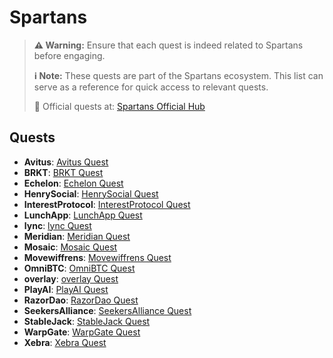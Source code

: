 # Spartans 

> **⚠️ Warning:** Ensure that each quest is indeed related to Spartans before engaging.
> 
> **ℹ️ Note:** These quests are part of the Spartans ecosystem. This list can serve as a reference for quick access to relevant quests.
> 
> 🔗 Official quests at: [Spartans Official Hub](https://app.galxe.com/)

## Quests

- **Avitus**: [Avitus Quest](https://app.galxe.com/quest/Avitus/GC5rRtv6dY)
- **BRKT**: [BRKT Quest](https://app.galxe.com/quest/BRKT/GCKpwtvJwV)
- **Echelon**: [Echelon Quest](https://app.galxe.com/quest/Echelon/GCYmMtkWv9)
- **HenrySocial**: [HenrySocial Quest](https://app.galxe.com/quest/HenrySocial/GCw4GtgYVa)
- **InterestProtocol**: [InterestProtocol Quest](https://app.galxe.com/quest/InterestProtocol/GCjpGtkncZ)
- **LunchApp**: [LunchApp Quest](https://app.galxe.com/quest/LunchApp/GCVXMtvqKm)
- **lync**: [lync Quest](https://app.galxe.com/quest/lync/GCjdvtvQ8L)
- **Meridian**: [Meridian Quest](https://app.galxe.com/quest/Meridian/GC1xMtkucW)
- **Mosaic**: [Mosaic Quest](https://app.galxe.com/quest/Mosaic/GCaANtvi6N)
- **Movewiffrens**: [Movewiffrens Quest](https://app.galxe.com/quest/Movewiffrens/GCg66tkLSH)
- **OmniBTC**: [OmniBTC Quest](https://app.galxe.com/quest/OmniBTC/GCxtAtvHgj)
- **overlay**: [overlay Quest](https://app.galxe.com/quest/overlay/GCzXmtkcdZ)
- **PlayAI**: [PlayAI Quest](https://app.galxe.com/quest/PlayAI/GCjQKtveEE)
- **RazorDao**: [RazorDao Quest](https://app.galxe.com/quest/RazorDao/GCeHwtv1B2)
- **SeekersAlliance**: [SeekersAlliance Quest](https://app.galxe.com/quest/SeekersAlliance/GCKBAtki8r)
- **StableJack**: [StableJack Quest](https://app.galxe.com/quest/StableJack/GCX8QtkWas)
- **WarpGate**: [WarpGate Quest](https://app.galxe.com/quest/WarpGate/GCqYntkSZM)
- **Xebra**: [Xebra Quest](https://app.galxe.com/quest/Xebra/GC1DptkXNv)
